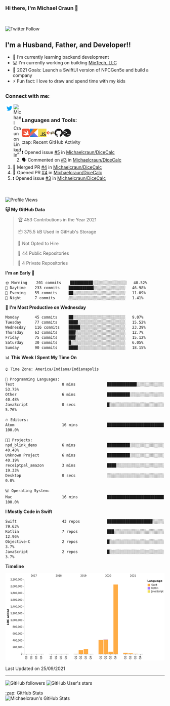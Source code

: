 ### Hi there, I'm Michael Craun 👋 

<br />

![Twitter Follow](https://img.shields.io/twitter/follow/opkurix?style=social)

## I'm a Husband, Father, and Developer!!

- 🌱 I’m currently learning backend development
- 💻 I'm currently working on building [MieTech, LLC](https://github.com/mietechnologies)
- 🥅 2021 Goals: Launch a SwiftUI version of NPCGen5e and build a company
- ⚡ Fun fact: I love to draw and spend time with my kids

### Connect with me:

[<img align="left" alt="Michael Craun on Twitter" width="26px" src="https://raw.githubusercontent.com/github/explore/80688e429a7d4ef2fca1e82350fe8e3517d3494d/topics/twitter/twitter.png" />][twitter]
[<img align="left" alt="Michael Craun on LinkedIn" width="26px" src="https://cdn.jsdelivr.net/npm/simple-icons@v3/icons/linkedin.svg" />][linkedin]

<br />

### Languages and Tools:

[<img align="left" alt="Swift" width="26px" src="https://raw.githubusercontent.com/github/explore/80688e429a7d4ef2fca1e82350fe8e3517d3494d/topics/swift/swift.png" />][swift]
[<img align="left" alt="Kotlin" width="26px" src="https://raw.githubusercontent.com/github/explore/80688e429a7d4ef2fca1e82350fe8e3517d3494d/topics/kotlin/kotlin.png" />][kotlin]
[<img align="left" alt="JavaScript" width="26px" src="https://raw.githubusercontent.com/github/explore/80688e429a7d4ef2fca1e82350fe8e3517d3494d/topics/javascript/javascript.png" />][javascript]
[<img align="left" alt="Git" width="26px" src="https://raw.githubusercontent.com/github/explore/80688e429a7d4ef2fca1e82350fe8e3517d3494d/topics/git/git.png" />]([])
[<img align="left" alt="GitHub" width="26px" src="https://raw.githubusercontent.com/github/explore/78df643247d429f6cc873026c0622819ad797942/topics/github/github.png" />][github]
[<img align="left" alt="Terminal" width="26px" src="https://raw.githubusercontent.com/github/explore/80688e429a7d4ef2fca1e82350fe8e3517d3494d/topics/terminal/terminal.png" />][terminal]

<br />
<br />

<summary>:zap: Recent GitHub Activity</summary>
  
<!--START_SECTION:activity-->
1. ❗️ Opened issue [#5](https://github.com/Michaelcraun/DiceCalc/issues/5) in [Michaelcraun/DiceCalc](https://github.com/Michaelcraun/DiceCalc)
2. 🗣 Commented on [#3](https://github.com/Michaelcraun/DiceCalc/issues/3) in [Michaelcraun/DiceCalc](https://github.com/Michaelcraun/DiceCalc)
3. 🎉 Merged PR [#4](https://github.com/Michaelcraun/DiceCalc/pull/4) in [Michaelcraun/DiceCalc](https://github.com/Michaelcraun/DiceCalc)
4. 💪 Opened PR [#4](https://github.com/Michaelcraun/DiceCalc/pull/4) in [Michaelcraun/DiceCalc](https://github.com/Michaelcraun/DiceCalc)
5. ❗️ Opened issue [#3](https://github.com/Michaelcraun/DiceCalc/issues/3) in [Michaelcraun/DiceCalc](https://github.com/Michaelcraun/DiceCalc)
<!--END_SECTION:activity-->
  
<br />
  
<!--START_SECTION:waka-->
![Profile Views](http://img.shields.io/badge/Profile%20Views-0-blue)

**🐱 My GitHub Data** 

> 🏆 453 Contributions in the Year 2021
 > 
> 📦 375.5 kB Used in GitHub's Storage 
 > 
> 🚫 Not Opted to Hire
 > 
> 📜 44 Public Repositories 
 > 
> 🔑 4 Private Repositories  
 > 
**I'm an Early 🐤** 

```text
🌞 Morning    201 commits    ██████████░░░░░░░░░░░░░░░   40.52% 
🌆 Daytime    233 commits    ███████████░░░░░░░░░░░░░░   46.98% 
🌃 Evening    55 commits     ██░░░░░░░░░░░░░░░░░░░░░░░   11.09% 
🌙 Night      7 commits      ░░░░░░░░░░░░░░░░░░░░░░░░░   1.41%

```
📅 **I'm Most Productive on Wednesday** 

```text
Monday       45 commits     ██░░░░░░░░░░░░░░░░░░░░░░░   9.07% 
Tuesday      77 commits     ████░░░░░░░░░░░░░░░░░░░░░   15.52% 
Wednesday    116 commits    █████░░░░░░░░░░░░░░░░░░░░   23.39% 
Thursday     63 commits     ███░░░░░░░░░░░░░░░░░░░░░░   12.7% 
Friday       75 commits     ███░░░░░░░░░░░░░░░░░░░░░░   15.12% 
Saturday     30 commits     █░░░░░░░░░░░░░░░░░░░░░░░░   6.05% 
Sunday       90 commits     ████░░░░░░░░░░░░░░░░░░░░░   18.15%

```


📊 **This Week I Spent My Time On** 

```text
⌚︎ Time Zone: America/Indiana/Indianapolis

💬 Programming Languages: 
Text                     8 mins              █████████████░░░░░░░░░░░░   53.75% 
Other                    6 mins              ██████████░░░░░░░░░░░░░░░   40.48% 
JavaScript               0 secs              █░░░░░░░░░░░░░░░░░░░░░░░░   5.76%

🔥 Editors: 
Atom                     16 mins             █████████████████████████   100.0%

🐱‍💻 Projects: 
npd_blink_demo           6 mins              ██████████░░░░░░░░░░░░░░░   40.48% 
Unknown Project          6 mins              ██████████░░░░░░░░░░░░░░░   40.19% 
receiptpal_amazon        3 mins              ████░░░░░░░░░░░░░░░░░░░░░   19.33% 
Desktop                  0 secs              ░░░░░░░░░░░░░░░░░░░░░░░░░   0.0%

💻 Operating System: 
Mac                      16 mins             █████████████████████████   100.0%

```

**I Mostly Code in Swift** 

```text
Swift                    43 repos            ████████████████████░░░░░   79.63% 
Kotlin                   7 repos             ███░░░░░░░░░░░░░░░░░░░░░░   12.96% 
Objective-C              2 repos             █░░░░░░░░░░░░░░░░░░░░░░░░   3.7% 
JavaScript               2 repos             █░░░░░░░░░░░░░░░░░░░░░░░░   3.7%

```


**Timeline**

![Chart not found](https://raw.githubusercontent.com/Michaelcraun/Michaelcraun/main/charts/bar_graph.png) 


 Last Updated on 25/09/2021
<!--END_SECTION:waka-->

---
  
![GitHub followers](https://img.shields.io/github/followers/Michaelcraun?style=social)
![GitHub User's stars](https://img.shields.io/github/stars/Michaelcraun?style=social)
  
<summary>:zap: GitHub Stats</summary>

<img align="left" alt="Michaelcraun's GitHub Stats" src="https://github-readme-stats-8frbydxfs-michaelcraun.vercel.app/api?username=Michaelcraun" />

[twitter]: https://twitter.com/opkurix
[linkedin]: https://linkedin.com/in/michael-craun
[swift]: https://developer.apple.com/swift/
[kotlin]: https://kotlinlang.org
[javascript]: https://www.javascript.com
[github]: https://github.com/
[terminal]: https://en.wikipedia.org/wiki/Terminal_(macOS)
